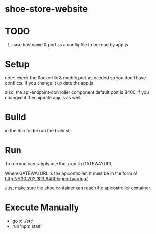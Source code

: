 # shoe-store-website

# TODO
1. save hostname & port as a config file to be read by app.js

# Setup
note: check the Dockerfile & modify port as needed so you don't have conflicts.  if you change it up date the app.js

also, the api-endpoint-controller component default port is 8400, if you changed it then update app.js as well.

# Build
in the /bin folder run the build.sh

# Run
To run you can simply use the ./run.sh GATEWAYURL

Where GATEWAYURL is the apicontroller.  It must be in the form of http://9.30.202.303:8400/open-banking/

Just make sure the shoe container can reach the apicontroller container.

# Execute Manually
* go to ./src
* run 'npm start'
